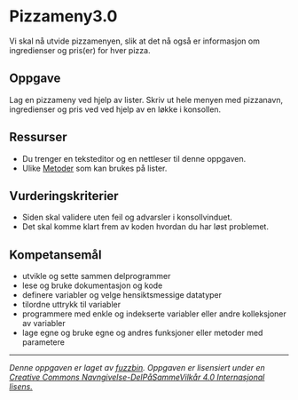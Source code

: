 # Pizzameny3.0

Vi skal nå utvide pizzamenyen, slik at det nå også er informasjon om ingredienser og pris(er) for hver pizza.

## Oppgave

Lag en pizzameny ved hjelp av lister. Skriv ut hele menyen med pizzanavn, ingredienser og pris ved ved hjelp av en løkke i konsollen.

## Ressurser

* Du trenger en teksteditor og en nettleser til denne oppgaven.
* Ulike [Metoder](https://www.w3schools.com/js/js_array_methods.asp) som kan brukes på lister.

## Vurderingskriterier

* Siden skal validere uten feil og advarsler i konsollvinduet.
* Det skal komme klart frem av koden hvordan du har løst problemet.

## Kompetansemål

* utvikle og sette sammen delprogrammer
* lese og bruke dokumentasjon og kode
* definere variabler og velge hensiktsmessige datatyper
* tilordne uttrykk til variabler
* programmere med enkle og indekserte variabler eller andre kolleksjoner av variabler
* lage egne og bruke egne og andres funksjoner eller metoder med parametere

---

_Denne oppgaven er laget av [fuzzbin](https://github.com/fuzzbin). Oppgaven er lisensiert under en [Creative Commons Navngivelse-DelPåSammeVilkår 4.0 Internasjonal lisens.](http://creativecommons.org/licenses/by-sa/4.0/)_
